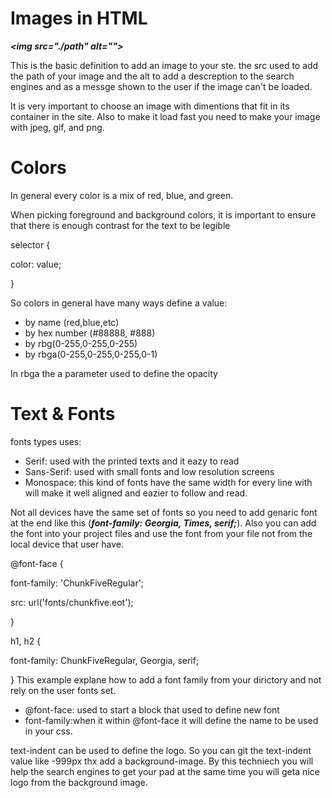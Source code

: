 # Images in HTML

**_\<img src="./path" alt="">_**

This is the basic definition to add an image to your ste. the src used to add the path of your image and the alt to add a descreption to the search engines and as a messge shown to the user if the image can't be loaded.

It is very important to choose an image with dimentions that fit in its container in the site. Also to make it load fast you need to make your image with jpeg, gif, and png.

# Colors

In general every color is a mix of red, blue, and green.

When picking foreground and background colors, it is important to ensure that there is enough contrast for the text to be legible

selector {

color: value;

}

So colors in general have many ways define a value:

- by name (red,blue,etc)
- by hex number (#88888, #888)
- by rbg(0-255,0-255,0-255)
- by rbga(0-255,0-255,0-255,0-1)

In rbga the a parameter used to define the opacity

# Text & Fonts

fonts types uses:

- Serif: used with the printed texts and it eazy to read
- Sans-Serif: used with small fonts and low resolution screens
- Monospace: this kind of fonts have the same width for every line with will make it well aligned and eazier to follow and read.

Not all devices have the same set of fonts so you need to add genaric font at the end like this (**_font-family: Georgia, Times, serif;_**). Also you can add the font into your project files and use the font from your file not from the local device that user have.

@font-face {

font-family: 'ChunkFiveRegular';

src: url('fonts/chunkfive.eot');

}

h1, h2 {

font-family: ChunkFiveRegular, Georgia, serif;

}
This example explane how to add a font family from your dirictory and not rely on the user fonts set.

- @font-face: used to start a block that used to define new font
- font-family:when it within @font-face it will define the name to be used in your css.

text-indent can be used to define the logo. So you can git the text-indent value like -999px thx add a background-image. By this techniech you will help the search engines to get your pad at the same time you will geta nice logo from the background image.
